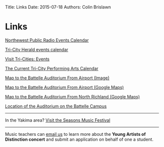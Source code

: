 Title: Links
Date: 2015-07-18
Authors: Colin Brislawn

# Links

[Northewest Public Radio Events Calendar](http://www.publicbroadcasting.net/nwpr/events.eventsmain)

[Tri-City Herald events calendar](http://calendar.tri-cityherald.com/)

[Visit Tri-Cities: Events](http://www.visittri-cities.com/Events)

[The Current Tri-City Performing Arts Calendar](http://www.umtanum.com/TriCitiesArtsCalendar/)

[Map to the Battelle Auditorium From Airport (Image)](http://www.pnl.gov/images/PNNL_Airport_Map_with_Key_03-22-2016.png)

[Map to the Battelle Auditorium From Airport (Google Maps)](https://www.google.com/maps/dir/Tri-Cities+Airport,+3601+North+20th+Avenue,+Pasco,+WA+99301/Battelle+Memorial+Institute,+Battelle+Boulevard,+Richland,+WA/@46.2811441,-119.2847229,12z/data=!3m1!4b1!4m13!4m12!1m5!1m1!1s0x54987c2715742a17:0xfff0874437e93717!2m2!1d-119.117049!2d46.257912!1m5!1m1!1s0x549864644cfd7c67:0x74b653ea9497e4f0!2m2!1d-119.27923!2d46.345195)

[Map to the Battelle Auditorium From North Richland (Google Maps)](https://www.google.com/maps/dir/46.3452543,-119.2765756/46.2999962,-119.2743443/@46.3228744,-119.2823637,14z/data=!4m2!4m1!3e0)

[Location of the Auditorium on the Battelle Campus](/images/BattelleCampus.jpg)

---

In the Yakima area?
[Visit the Seasons Music Festival](http://theseasonsyakima.com/)

---

Music teachers can [email us](mailto:youngartists@cameratamusica.com) to learn more about the **Young Artists of Distinction concert** and submit an application on behalf of one a student.
